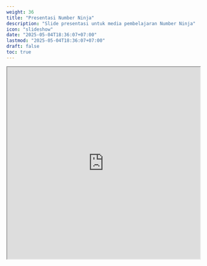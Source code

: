 ```yaml
---
weight: 36
title: "Presentasi Number Ninja"
description: "Slide presentasi untuk media pembelajaran Number Ninja"
icon: "slideshow"
date: "2025-05-04T18:36:07+07:00"
lastmod: "2025-05-04T18:36:07+07:00"
draft: false
toc: true
---
```


<iframe src="https://docs.google.com/presentation/d/e/2PACX-1vQ-s_G6ot5JkCrZf4SuCM7XtMqir2DEcHNEP954NZvTPIrskIc5Ry5WKZRZCA0RVg/pubembed?start=false&loop=false" width="100%" height="500px" class="w-full h-full md:h-[900px]"></iframe>
